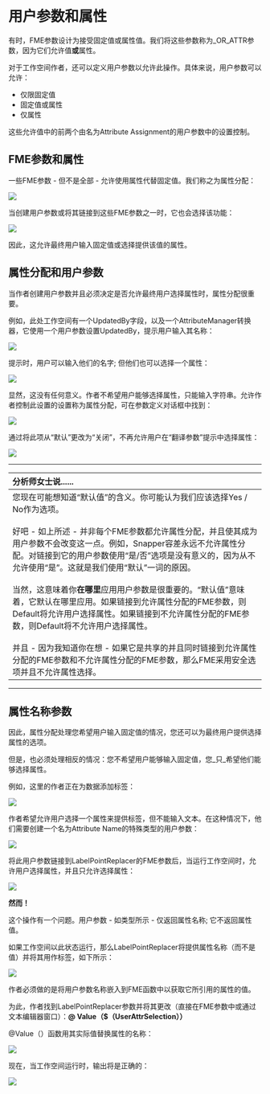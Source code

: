 # 用户参数和属性

有时，FME参数设计为接受固定值或属性值。我们将这些参数称为\_OR\_ATTR参数，因为它们允许值**或**属性。

对于工作空间作者，还可以定义用户参数以允许此操作。具体来说，用户参数可以允许：

* 仅限固定值
* 固定值或属性
* 仅属性

这些允许值中的前两个由名为Attribute Assignment的用户参数中的设置控制。

## FME参数和属性

一些FME参数 - 但不是全部 - 允许使用属性代替固定值。我们称之为属性分配：

[![](../.gitbook/assets/img4.036.orattrparameterintransformer.png)](https://github.com/safesoftware/FMETraining/blob/Desktop-Advanced-2018/DesktopAdvanced4Parameters/Images/Img4.036.ORATTRParameterInTransformer.png)

当创建用户参数或将其链接到这些FME参数之一时，它也会选择该功能：

[![](../.gitbook/assets/img4.037.orattrparameterprompting.png)](https://github.com/safesoftware/FMETraining/blob/Desktop-Advanced-2018/DesktopAdvanced4Parameters/Images/Img4.037.ORATTRParameterPrompting.png)

因此，这允许最终用户输入固定值或选择提供该值的属性。

## 属性分配和用户参数

当作者创建用户参数并且必须决定是否允许最终用户选择属性时，属性分配很重要。

例如，此处工作空间有一个UpdatedBy字段，以及一个AttributeManager转换器，它使用一个用户参数设置UpdatedBy，提示用户输入其名称：

[![](../.gitbook/assets/img4.039.parameterprovidedvalue.png)](https://github.com/safesoftware/FMETraining/blob/Desktop-Advanced-2018/DesktopAdvanced4Parameters/Images/Img4.039.ParameterProvidedValue.png)

提示时，用户可以输入他们的名字; 但他们也可以选择一个属性：

[![](../.gitbook/assets/img4.040.parameterunwantedattrselection.png)](https://github.com/safesoftware/FMETraining/blob/Desktop-Advanced-2018/DesktopAdvanced4Parameters/Images/Img4.040.ParameterUnwantedAttrSelection.png)

显然，这没有任何意义。作者不希望用户能够选择属性，只能输入字符串。允许作者控制此设置的设置称为属性分配，可在参数定义对话框中找到：

[![](../.gitbook/assets/img4.041.attributeassignmentsetting.png)](https://github.com/safesoftware/FMETraining/blob/Desktop-Advanced-2018/DesktopAdvanced4Parameters/Images/Img4.041.AttributeAssignmentSetting.png)

通过将此项从“默认”更改为“关闭”，不再允许用户在“翻译参数”提示中选择属性：

[![](../.gitbook/assets/img4.042.parameternounwantedattrselection.png)](https://github.com/safesoftware/FMETraining/blob/Desktop-Advanced-2018/DesktopAdvanced4Parameters/Images/Img4.042.ParameterNoUnwantedAttrSelection.png)

---

|  分析师女士说...... |
| :--- |
|  您现在可能想知道“默认值”的含义。你可能认为我们应该选择Yes / No作为选项。  <br><br>好吧 - 如上所述 - 并非每个FME参数都允许属性分配，并且使其成为用户参数不会改变这一点。例如，Snapper容差永远不允许属性分配。对链接到它的用户参数使用“是/否”选项是没有意义的，因为从不允许使用“是”。这就是我们使用“默认”一词的原因。  <br><br>当然，这意味着你**在哪里**应用用户参数是很重要的。“默认值”意味着，它默认在哪里应用。如果链接到允许属性分配的FME参数，则Default将允许用户选择属性。如果链接到不允许属性分配的FME参数，则Default将不允许用户选择属性。  <br><br>并且 - 因为我知道你在想 - 如果它是共享的并且同时链接到允许属性分配的FME参数和不允许属性分配的FME参数，那么FME采用安全选项并且不允许属性选择。 |

---

## 属性名称参数

因此，属性分配处理您希望用户输入固定值的情况，您还可以为最终用户提供选择属性的选项。

但是，也必须处理相反的情况：您不希望用户能够输入固定值，您_只_希望他们能够选择属性。

例如，这里的作者正在为数据添加标签：

[![](../.gitbook/assets/img4.043.labelreplacerneedsuserinput.png)](https://github.com/safesoftware/FMETraining/blob/Desktop-Advanced-2018/DesktopAdvanced4Parameters/Images/Img4.043.LabelReplacerNeedsUserInput.png)

作者希望允许用户选择一个属性来提供标签，但不能输入文本。在这种情况下，他们需要创建一个名为Attribute Name的特殊类型的用户参数：

[![](../.gitbook/assets/img4.044.attrnameparameter.png)](https://github.com/safesoftware/FMETraining/blob/Desktop-Advanced-2018/DesktopAdvanced4Parameters/Images/Img4.044.AttrNameParameter.png)

将此用户参数链接到LabelPointReplacer的FME参数后，当运行工作空间时，允许用户选择属性，并且只允许选择属性：

[![](../.gitbook/assets/img4.045.attrnameselection.png)](https://github.com/safesoftware/FMETraining/blob/Desktop-Advanced-2018/DesktopAdvanced4Parameters/Images/Img4.045.AttrNameSelection.png)

**然而！**

这个操作有一个问题。用户参数 - 如类型所示 - 仅返回属性名称; 它不返回属性值。

如果工作空间以此状态运行，那么LabelPointReplacer将提供属性名称（而不是值）并将其用作标签，如下所示：

[![](../.gitbook/assets/img4.046.attrnameparameterbadresult.png)](https://github.com/safesoftware/FMETraining/blob/Desktop-Advanced-2018/DesktopAdvanced4Parameters/Images/Img4.046.AttrNameParameterBadResult.png)

作者必须做的是将用户参数名称嵌入到FME函数中以获取它所引用的属性的值。

为此，作者找到LabelPointReplacer参数并将其更改（直接在FME参数中或通过文本编辑器窗口）：**@ Value（$（UserAttrSelection））**

@Value（）函数用其实际值替换属性的名称：

[![](../.gitbook/assets/img4.047.attrnameparameterusedcorrectly.png)](https://github.com/safesoftware/FMETraining/blob/Desktop-Advanced-2018/DesktopAdvanced4Parameters/Images/Img4.047.AttrNameParameterUsedCorrectly.png)

现在，当工作空间运行时，输出将是正确的：

[![](../.gitbook/assets/img4.048.attrnameparametergoodresult.png)](https://github.com/safesoftware/FMETraining/blob/Desktop-Advanced-2018/DesktopAdvanced4Parameters/Images/Img4.048.AttrNameParameterGoodResult.png)

